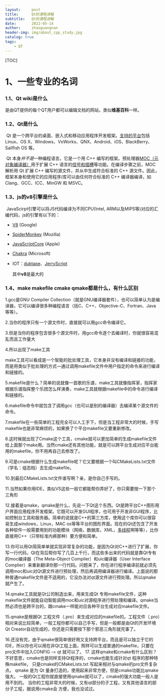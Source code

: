 ```yaml
---
layout:     post
title:      Qt的课程讲解
subtitle:   Qt的课程讲解
date:       2022-05-14
author:     zhaoguangnan
header-img: img/about_cpp_study.jpg
catalog: true
tags:
    - QT
---
```


[TOC]

# 1、一些专业的名词

### 1.1、Qt wiki是什么

​	是由QT提供的每个QT用户都可以编辑文档的网站，类似**维基百科**一样。

### 1.2、Qt是什么

​	Qt 是一个跨平台的桌面、嵌入式和移动应用程序开发框架。[支持的平台](https://wiki.qt.io/Supported_Platforms)包括 Linux、OS X、Windows、VxWorks、QNX、Android、iOS、BlackBerry、Sailfish OS 等。

​	Qt 本身*并不是*一种编程语言。它是一个用 C++ 编写的框架。预处理器[MOC（元对象编译器）](http://doc.qt.io/qt-5/moc.html)用于扩展 C++ 语言的[信号和插槽](http://doc.qt.io/qt-5/signalsandslots.html)等功能。在编译步骤之前，MOC 解析用 Qt 扩展 C++ 编写的源文件，并从中生成符合标准的 C++ 源文件。因此，框架本身和使用它的应用程序/库可以由任何符合标准的 C++ 编译器编译，如 Clang、GCC、ICC、MinGW 和 MSVC。

### 1.3、js的v8引擎是什么

​	JavaScirpt引擎可以将JS代码编译为不同CPU(Intel, ARM以及MIPS等)对应的汇编代码，js的引擎有以下的：

- [V8](https://v8.dev/) (Google)

- [SpiderMonkey](https://developer.mozilla.org/en-US/docs/Mozilla/Projects/SpiderMonkey) (Mozilla)

- [JavaScriptCore](https://developer.apple.com/documentation/javascriptcore?language=objc) (Apple)

- [Chakra](https://github.com/microsoft/ChakraCore) (Microsoft)

- IOT：[duktape](https://github.com/svaarala/duktape)、[JerryScript](https://github.com/jerryscript-project/jerryscript)

  其中**v8**是最大的

### 1.4、make makefile cmake qmake都是什么，有什么区别

1.gcc是GNU Compiler Collection（就是GNU编译器套件），也可以简单认为是编译器，它可以编译很多种编程语言（括C、C++、Objective-C、Fortran、Java等等）。

2.当你的程序只有一个源文件时，直接就可以用gcc命令编译它。

3.但是当你的程序包含很多个源文件时，用gcc命令逐个去编译时，你就很容易混乱而且工作量大

4.所以出现了make工具

make工具可以看成是一个智能的批处理工具，它本身并没有编译和链接的功能，而是用类似于批处理的方式—通过调用makefile文件中用户指定的命令来进行编译和链接的。

5.makefile是什么？简单的说就像一首歌的乐谱，make工具就像指挥家，指挥家根据乐谱指挥整个乐团怎么样演奏，make工具就根据makefile中的命令进行编译和链接的。

6.makefile命令中就包含了调用gcc（也可以是别的编译器）去编译某个源文件的命令。

7.makefile在一些简单的工程完全可以人工手下，但是当工程非常大的时候，手写makefile也是非常麻烦的，如果换了个平台makefile又要重新修改。

8.这时候就出现了Cmake这个工具，cmake就可以更加简单的生成makefile文件给上面那个make用。当然cmake还有其他功能，就是可以跨平台生成对应平台能用的makefile，你不用再自己去修改了。

9.可是cmake根据什么生成makefile呢？它又要根据一个叫CMakeLists.txt文件（学名：组态档）去生成makefile。

10.到最后CMakeLists.txt文件谁写啊？亲，是你自己手写的。

11.当然如果你用IDE，类似VS这些一般它都能帮你弄好了，你只需要按一下那个三角形

12.接着是qmake，qmake是什么，先说一下Qt这个东西。Qt是跨平台C++图形用户界面应用程序开发框架。它既可以开发GUI程序，也可用于开发非GUI程序，比如控制台工具和服务器。简单的说就是C++的第三方库，使用这个库你可以很容易生成windows，Linux，MAC os等等平台的图形界面。现在的Qt还包含了开发各种软件一般需要用到的功能模块（网络，数据库，XML，[多线程](https://www.zhihu.com/search?q=多线程&search_source=Entity&hybrid_search_source=Entity&hybrid_search_extra={"sourceType"%3A"answer"%2C"sourceId"%3A89770919})啊等等），比你直接用C++（只带标准内裤那种）要方便和简单。

13.你可以用Qt简简单单就实现非常复杂的功能，是因为Qt对C++进行了扩展，你写一行代码，Qt在背后帮你写了几百上千行，而这些多出来的代码就是靠Qt专有的moc编译器（The Meta-Object Compiler）和uic编译器（User Interface Complier）来重新翻译你那一行代码。问题来了，你在进行程序编译前就必须先调用moc和uic对Qt源文件进行预处理，然后再调用编译器进行编译。上面说的那种普通makefile文件是不适用的，它没办法对qt源文件进行预处理。所以qmake就产生了。

14.qmake工具就是Qt公司制造出来，用来生成Qt 专用makefile文件，这种makefile文件就能自动智能调用moc和uic对源程序进行预处理和编译。qmake当然必须也是跨平台的，跟cmake一样能对应各种平台生成对应makefile文件。

15.qmake是根据Qt 工程文件（.pro）来生成对应的makefile的。工程文件（.pro）相对来说比较简单，一般工程你都可以自己手写，但是一般都是由Qt的开发环境 Qt Creator自动生成的，你还是只需要按下那个邪恶三角形就完事了。

16.还没有完，由于qmake很简单很好用又支持跨平台，而且是可以独立于它的IDE，所以你也可以用在非Qt工程上面，照样可以生成普通的makefile，只要在pro文件中加入CONFIG -= qt  就可以了。
17. 这样qmake和cmake有什么区别？
不好意思，cmake也是同样支持Qt程序的，cmake也能生成针对qt 程序的那种特殊makefile，
只是cmake的CMakeLists.txt 写起来相对与qmake的pro文件复杂点。
qmake 是为 Qt 量身打造的，使用起来非常方便，但是cmake功能比qmake强大。
 一般的Qt工程你就直接使用qmake就可以了，cmake的强大功能一般人是用不到的。
当你的工程非常大的时候，又有qt部分的子工程，又有其他语言的部分子工程，据说用cmake会      方便，我也没试过。

